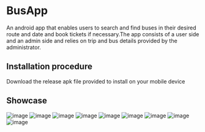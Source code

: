 # BusApp
An android app that enables users to search and find buses in their desired route and date and book tickets if necessary.The app consists of a user side and an admin side and relies on trip and bus details provided by the administrator.

## Installation procedure
Download the release apk file provided to install on your mobile device

## Showcase
![image](https://github.com/AshwinSaji10/BusApp/assets/118591685/ae80b911-ed73-4f1f-bbb3-c48d7c46724e) ![image](https://github.com/AshwinSaji10/BusApp/assets/118591685/24389e52-e663-4b3a-a284-a4dad5800a81) ![image](https://github.com/AshwinSaji10/BusApp/assets/118591685/12799af6-b84a-4d60-945e-d9671194e754) ![image](https://github.com/AshwinSaji10/BusApp/assets/118591685/059262cd-ea06-4bf2-9a5a-f0bc0d939274) ![image](https://github.com/AshwinSaji10/BusApp/assets/118591685/e8e88883-05c3-4134-a28c-2009fd02adae) ![image](https://github.com/AshwinSaji10/BusApp/assets/118591685/79f40e2e-f138-458d-9a61-6d7760d714c2) ![image](https://github.com/AshwinSaji10/BusApp/assets/118591685/96a14485-0df5-4378-9865-776e7f69bd3b) ![image](https://github.com/AshwinSaji10/BusApp/assets/118591685/2fd5652c-92d7-4076-b50b-8782abec836f) ![image](https://github.com/AshwinSaji10/BusApp/assets/118591685/b5e791f7-66c3-499f-b081-4f876b6e558a)














